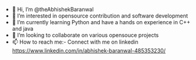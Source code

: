 - 👋 Hi, I’m @theAbhishekBaranwal
- 👀 I’m interested in opensource contribution and software development
- 🌱 I’m currently learning Python and have a hands on experience in C++ and java
- 💞️ I’m looking to collaborate on various opensouce projects
- 📫 How to reach me:- Connect with me on linkedin https://www.linkedin.com/in/abhishek-baranwal-485353230/

<!---
theAbhishekBaranwal/theAbhishekBaranwal is a ✨ special ✨ repository because its `README.md` (this file) appears on your GitHub profile.
You can click the Preview link to take a look at your changes.
--->
